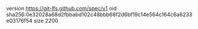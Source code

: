 version https://git-lfs.github.com/spec/v1
oid sha256:0e32028a68d2fbbabd102c48bbb68f2d6bf19c14e564c164c6a6233e03176f54
size 2200
